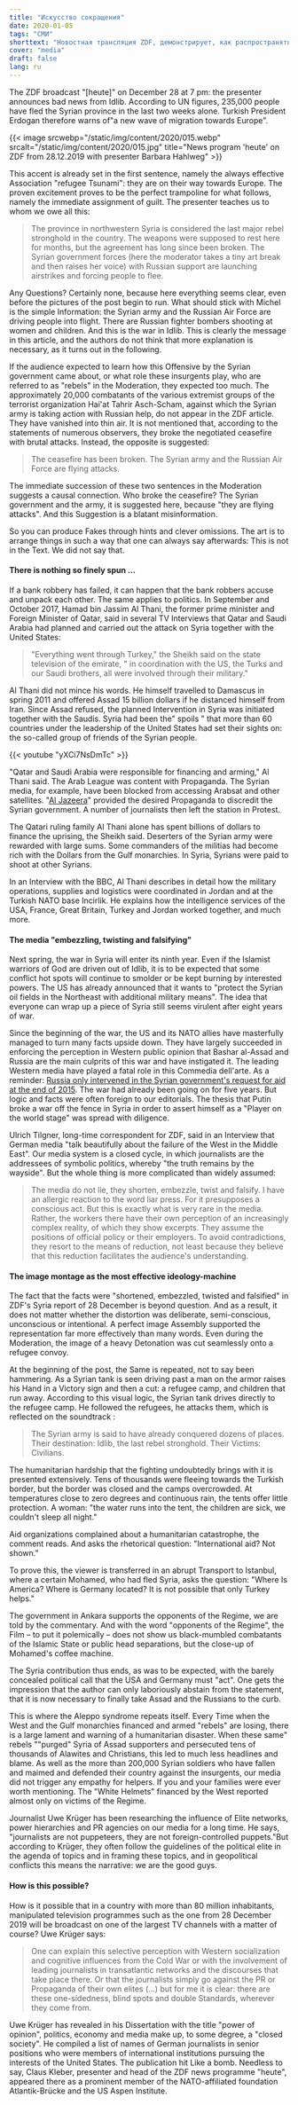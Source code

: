 ```yaml
---
title: "Искусство сокращения"
date: 2020-01-05
tags: "СМИ"
shorttext: "Новостная трансляция ZDF, демонстрирует, как распространять с помощью эффективного монтажа изображения и текста неверную информацию."
cover: "media"
draft: false
lang: ru
---
```


The ZDF broadcast "[heute]" on December 28 at 7 pm: the presenter announces bad news from Idlib.  According to UN figures, 235,000 people have fled the Syrian province in the last two weeks alone. Turkish President Erdogan therefore warns of"a new wave of migration towards Europe".

{{< image srcwebp="/static/img/content/2020/015.webp" srcalt="/static/img/content/2020/015.jpg" title="News program 'heute' on ZDF from 28.12.2019 with presenter Barbara Hahlweg" >}}

This accent is already set in the first sentence, namely the always effective Association "refugee Tsunami": they are on their way towards Europe. The proven excitement proves to be the perfect trampoline for what follows, namely the immediate assignment of guilt. The presenter teaches us to whom we owe all this:

> The province in northwestern Syria is considered the last major rebel stronghold in the country. The weapons were supposed to rest here for months, but the agreement has long since been broken. The Syrian government forces (here the moderator takes a tiny art break and then raises her voice) with Russian support are launching airstrikes and forcing people to flee.

Any Questions? Certainly none, because here everything seems clear, even before the pictures of the post begin to run. What should stick with Michel is the simple Information: the Syrian army and the Russian Air Force are driving people into flight. There are Russian fighter bombers shooting at women and children. And this is the war in Idlib. This is clearly the message in this article, and the authors do not think that more explanation is necessary, as it turns out in the following.

If the audience expected to learn how this Offensive by the Syrian government came about, or what role these insurgents play, who are referred to as "rebels" in the Moderation, they expected too much. The approximately 20,000 combatants of the various extremist groups of the terrorist organization Hai'at Tahrir Asch-Scham, against which the Syrian army is taking action with Russian help, do not appear in the ZDF article. They have vanished into thin air. It is not mentioned that, according to the statements of numerous observers, they broke the negotiated ceasefire with brutal attacks. Instead, the opposite is suggested:

> The ceasefire has been broken. The Syrian army and the Russian Air Force are flying attacks.

The immediate succession of these two sentences in the Moderation suggests a causal connection. Who broke the ceasefire? The Syrian government and the army, it is suggested here, because "they are flying attacks". And this Suggestion is a blatant misinformation.

So you can produce Fakes through hints and clever omissions. The art is to arrange things in such a way that one can always say afterwards: This is not in the Text. We did not say that.

#### There is nothing so finely spun ...

If a bank robbery has failed, it can happen that the bank robbers accuse and unpack each other. The same applies to politics. In September and October 2017, Hamad bin Jassim Al Thani, the former prime minister and Foreign Minister of Qatar, said in several TV Interviews that Qatar and Saudi Arabia had planned and carried out the attack on Syria together with the United States:

> "Everything went through Turkey," the Sheikh said on the state television of the emirate, " in coordination with the US, the Turks and our Saudi brothers, all were involved through their military."

Al Thani did not mince his words. He himself travelled to Damascus in spring 2011 and offered Assad 15 billion dollars if he distanced himself from Iran. Since Assad refused, the planned Intervention in Syria was initiated together with the Saudis. Syria had been the" spoils " that more than 60 countries under the leadership of the United States had set their sights on: the so-called group of friends of the Syrian people.

{{< youtube "yXCi7NsDmTc" >}}

"Qatar and Saudi Arabia were responsible for financing and arming," Al Thani said. The Arab League was content with Propaganda. The Syrian media, for example, have been blocked from accessing Arabsat and other satellites. "[Al Jazeera](https://www.aljadid.com/content/al-jazeera-and-al-arabiya-face-criticism-network-ownership-or-syrian-coverage-0 "Al Jazeera and Al Arabiya Face Criticism... But of Network Ownership or Syrian Coverage")" provided the desired Propaganda to discredit the Syrian government. A number of journalists then left the station in Protest.

The Qatari ruling family Al Thani alone has spent billions of dollars to finance the uprising, the Sheikh said. Deserters of the Syrian army were rewarded with large sums. Some commanders of the militias had become rich with the Dollars from the Gulf monarchies. In Syria, Syrians were paid to shoot at other Syrians.

In an Interview with the BBC, Al Thani describes in detail how the military operations, supplies and logistics were coordinated in Jordan and at the Turkish NATO base Incirlik. He explains how the intelligence services of the USA, France, Great Britain, Turkey and Jordan worked together, and much more.

#### The media "embezzling, twisting and falsifying"

Next spring, the war in Syria will enter its ninth year. Even if the Islamist warriors of God are driven out of Idlib, it is to be expected that some conflict hot spots will continue to smolder or be kept burning by interested powers. The US has already announced that it wants to "protect the Syrian oil fields in the Northeast with additional military means". The idea that everyone can wrap up a piece of Syria still seems virulent after eight years of war.

Since the beginning of the war, the US and its NATO allies have masterfully managed to turn many facts upside down. They have largely succeeded in enforcing the perception in Western public opinion that Bashar al-Assad and Russia are the main culprits of this war and have instigated it. The leading Western media have played a fatal role in this Commedia dell'arte. As a reminder: [Russia only intervened in the Syrian government's request for aid at the end of 2015](https://www.independent.co.uk/voices/syria-crisis-lets-welcome-russias-entry-into-this-war-a6678526.html "Syria crisis: Let's welcome Russia's entry into this war"). The war had already been going on for five years. But logic and facts were often foreign to our editorials. The thesis that Putin broke a war off the fence in Syria in order to assert himself as a "Player on the world stage" was spread with diligence.

Ulrich Tilgner, long-time correspondent for ZDF, said in an Interview that German media "talk beautifully about the failure of the West in the Middle East". Our media system is a closed cycle, in which journalists are the addressees of symbolic politics, whereby "the truth remains by the wayside". But the whole thing is more complicated than widely assumed:

> The media do not lie, they shorten, embezzle, twist and falsify. I have an allergic reaction to the word liar press. For it presupposes a conscious act. But this is exactly what is very rare in the media. Rather, the workers there have their own perception of an increasingly complex reality, of which they show excerpts. They assume the positions of official policy or their employers. To avoid contradictions, they resort to the means of reduction, not least because they believe that this reduction facilitates the audience's understanding.

#### The image montage as the most effective ideology-machine

The fact that the facts were "shortened, embezzled, twisted and falsified" in ZDF's Syria report of 28 December is beyond question.  And as a result, it does not matter whether the distortion was deliberate, semi-conscious, unconscious or intentional. A perfect image Assembly supported the representation far more effectively than many words. Even during the Moderation, the image of a heavy Detonation was cut seamlessly onto a refugee convoy.

At the beginning of the post, the Same is repeated, not to say been hammering. As a Syrian tank is seen driving past a man on the armor raises his Hand in a Victory sign and then a cut: a refugee camp, and children that run away. According to this visual logic, the Syrian tank drives directly to the refugee camp. He followed the refugees, he attacks them, which is reflected on the soundtrack :

> The Syrian army is said to have already conquered dozens of places. Their destination: Idlib, the last rebel stronghold. Their Victims: Civilians.

The humanitarian hardship that the fighting undoubtedly brings with it is presented extensively. Tens of thousands were fleeing towards the Turkish border, but the border was closed and the camps overcrowded. At temperatures close to zero degrees and continuous rain, the tents offer little protection. A woman: "the water runs into the tent, the children are sick, we couldn't sleep all night."

Aid organizations complained about a humanitarian catastrophe, the comment reads. And asks the rhetorical question: "International aid? Not shown."

To prove this, the viewer is transferred in an abrupt Transport to Istanbul, where a certain Mohamed, who had fled Syria, asks the question: "Where Is America? Where is Germany located? It is not possible that only Turkey helps."

The government in Ankara supports the opponents of the Regime, we are told by the commentary. And with the word "opponents of the Regime", the Film – to put it polemically – does not show us black-mumbled combatants of the Islamic State or public head separations, but the close-up of Mohamed's coffee machine.

The Syria contribution thus ends, as was to be expected, with the barely concealed political call that the USA and Germany must "act". One gets the impression that the author can only laboriously abstain from the statement, that it is now necessary to finally take Assad and the Russians to the curb.

This is where the Aleppo syndrome repeats itself. Every Time when the West and the Gulf monarchies financed and armed "rebels" are losing, there is a large lament and warning of a humanitarian disaster. When these same" rebels ""purged" Syria of Assad supporters and persecuted tens of thousands of Alawites and Christians, this led to much less headlines and blame. As well as the more than 200,000 Syrian soldiers who have fallen and maimed and defended their country against the insurgents, our media did not trigger any empathy for helpers. If you and your families were ever worth mentioning. The "White Helmets" financed by the West reported almost only on victims of the Regime.

Journalist Uwe Krüger has been researching the influence of Elite networks, power hierarchies and PR agencies on our media for a long time. He says, "journalists are not puppeteers, they are not foreign-controlled puppets."But according to Krüger, they often follow the guidelines of the political elite in the agenda of topics and in framing these topics, and in geopolitical conflicts this means the narrative: we are the good guys.

#### How is this possible?

How is it possible that in a country with more than 80 million inhabitants, manipulated television programmes such as the one from 28 December 2019 will be broadcast on one of the largest TV channels with a matter of course? Uwe Krüger says:

> One can explain this selective perception with Western socialization and cognitive influences from the Cold War or with the involvement of leading journalists in transatlantic networks and the discourses that take place there. Or that the journalists simply go against the PR or Propaganda of their own elites (...) but for me it is clear: there are these one-sidedness, blind spots and double Standards, wherever they come from.

Uwe Krüger has revealed in his Dissertation with the title "power of opinion", politics, economy and media make up, to some degree, a "closed society". He compiled a list of names of German journalists in senior positions who were members of international institutions pursuing the interests of the United States. The publication hit Like a bomb. Needless to say, Claus Kleber, presenter and head of the ZDF news programme "heute", appeared there as a prominent member of the NATO-affiliated foundation Atlantik-Brücke and the US Aspen Institute.
